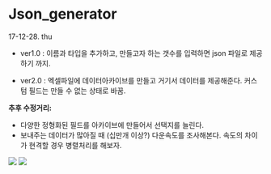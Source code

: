 # Json_generator

17-12-28. thu 

- ver1.0 : 이름과 타입을 추가하고, 만들고자 하는 갯수를 입력하면 json 파일로 제공하기 까지.

- ver2.0 :  엑셀파일에 데이터아카이브를 만들고 거기서 데이터를 제공해준다. 커스텀 필드는 만들 수 없는 상태로 바꿈. 



**추후 수정거리:**  

- 다양한 정형화된 필드를 아카이브에 만들어서 선택지를 늘린다.
- 보내주는 데이터가 많아질 때 (십만개 이상?) 다운속도를 조사해본다. 속도의 차이가 현격할 경우 병렬처리를 해보자. 

<img src="https://github.com/ymmu/json_generator/blob/excel_version/Screenshot%20from%202017-12-29%2001-08-21.png" />
<img src="https://github.com/ymmu/json_generator/blob/excel_version/Screenshot%20from%202017-12-29%2000-02-53.png" />
